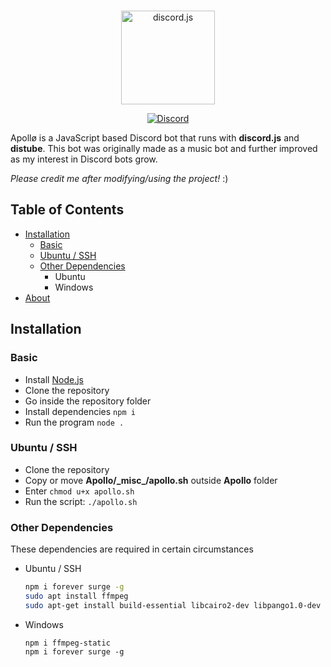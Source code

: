 <div align="center">
	<br />
	<p>
		<a href="https://discord.js.org"><img src="https://i.imgur.com/jkGzVb8.png" width="150" alt="discord.js" /></a> 
	</p>
	<p>
		<a href="https://discord.gg/5ezrYqutmD"><img alt="Discord" src="https://img.shields.io/discord/946241935742488616?color=5865F2&logo=discord&logoColor=white"></a>
	</p>
</div>

Apollø is a JavaScript based Discord bot that runs with **discord.js** and **distube**. This bot was originally made as a music bot and further improved as my interest in Discord bots grow.<br/>

*Please credit me after modifying/using the project!* :)<br/>

## Table of Contents
- [Installation](https://github.com/Jed556/Apollo#installation)
  - [Basic](https://github.com/Jed556/Apollo#basic)
  - [Ubuntu / SSH](https://github.com/Jed556/Apollo#ubuntu--ssh)
  - [Other Dependencies](https://github.com/Jed556/Apollo#other-dependencies)
    - Ubuntu
    - Windows
- [About](https://github.com/Jed556/Apollo#about)

## Installation
### Basic
- Install [Node.js](https://nodejs.org/en/)
- Clone the repository
- Go inside the repository folder
- Install dependencies `npm i`
- Run the program `node .`

### Ubuntu / SSH
- Clone the repository
- Copy or move **Apollo/\_misc\_/apollo.sh** outside **Apollo** folder
- Enter `chmod u+x apollo.sh`
- Run the script: `./apollo.sh`

### Other Dependencies
These dependencies are required in certain circumstances<br/>
- Ubuntu / SSH
  ``` bash
  npm i forever surge -g
  sudo apt install ffmpeg
  sudo apt-get install build-essential libcairo2-dev libpango1.0-dev libjpeg-dev libgif-dev librsvg2-dev
  ```
- Windows
  ``` text
  npm i ffmpeg-static
  npm i forever surge -g
  ```
